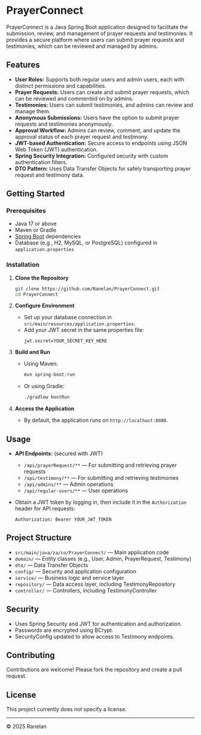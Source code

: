 # PrayerConnect

PrayerConnect is a Java Spring Boot application designed to facilitate the submission, review, and management of prayer requests and testimonies. It provides a secure platform where users can submit prayer requests and testimonies, which can be reviewed and managed by admins.

## Features

- **User Roles:** Supports both regular users and admin users, each with distinct permissions and capabilities.
- **Prayer Requests:** Users can create and submit prayer requests, which can be reviewed and commented on by admins.
- **Testimonies:** Users can submit testimonies, and admins can review and manage them.
- **Anonymous Submissions:** Users have the option to submit prayer requests and testimonies anonymously.
- **Approval Workflow:** Admins can review, comment, and update the approval status of each prayer request and testimony.
- **JWT-based Authentication:** Secure access to endpoints using JSON Web Token (JWT) authentication.
- **Spring Security Integration:** Configured security with custom authentication filters.
- **DTO Pattern:** Uses Data Transfer Objects for safely transporting prayer request and testimony data.

## Getting Started

### Prerequisites

- Java 17 or above
- Maven or Gradle
- [Spring Boot](https://spring.io/projects/spring-boot) dependencies
- Database (e.g., H2, MySQL, or PostgreSQL) configured in `application.properties`

### Installation

1. **Clone the Repository**
   ```bash
   git clone https://github.com/Ranelan/PrayerConnect.git
   cd PrayerConnect
   ```

2. **Configure Environment**
   - Set up your database connection in `src/main/resources/application.properties`.
   - Add your JWT secret in the same properties file:
     ```
     jwt.secret=YOUR_SECRET_KEY_HERE
     ```

3. **Build and Run**
   - Using Maven:
     ```bash
     mvn spring-boot:run
     ```
   - Or using Gradle:
     ```bash
     ./gradlew bootRun
     ```

4. **Access the Application**
   - By default, the application runs on `http://localhost:8080`.

## Usage

- **API Endpoints:** (secured with JWT)
  - `/api/prayerRequest/**` — For submitting and retrieving prayer requests
  - `/api/testimony/**` — For submitting and retrieving testimonies
  - `/api/admins/**` — Admin operations
  - `/api/regular-users/**` — User operations

- Obtain a JWT token by logging in, then include it in the `Authorization` header for API requests:
  ```
  Authorization: Bearer YOUR_JWT_TOKEN
  ```

## Project Structure

- `src/main/java/za/co/PrayerConnect/` — Main application code
- `domain/` — Entity classes (e.g., User, Admin, PrayerRequest, Testimony)
- `dto/` — Data Transfer Objects
- `config/` — Security and application configuration
- `service/` — Business logic and service layer
- `repository/` — Data access layer, including TestimonyRepository
- `controller/` — Controllers, including TestimonyController

## Security

- Uses Spring Security and JWT for authentication and authorization.
- Passwords are encrypted using BCrypt.
- SecurityConfig updated to allow access to Testimony endpoints.

## Contributing

Contributions are welcome! Please fork the repository and create a pull request.

## License

This project currently does not specify a license.

---

© 2025 Ranelan
